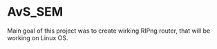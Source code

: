 # AvS_SEM
Main goal of this project was to create wirking RIPng router, that will be working on Linux OS.
